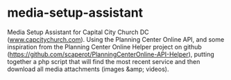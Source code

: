 media-setup-assistant
=====================

Media Setup Assistant for Capital City Church DC (www.capcitychurch.com).  Using the Planning Center Online API, and some inspiration from the Planning Center Online Helper project on github (https://github.com/scaperot/PlanningCenterOnline-API-Helper), putting together a php script that will find the most recent service and then download all media attachments (images &amp;amp; videos).  
